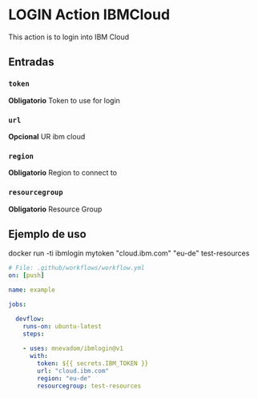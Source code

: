 # LOGIN Action IBMCloud

This action is to login into IBM Cloud

## Entradas

### `token`

**Obligatorio** Token to use for login

### `url`

**Opcional** UR ibm cloud

### `region`

**Obligatorio** Region to connect to

### `resourcegroup`

**Obligatorio** Resource Group


## Ejemplo de uso

docker run -ti ibmlogin mytoken "cloud.ibm.com" "eu-de" test-resources


```yaml
# File: .github/workflows/workflow.yml
on: [push]

name: example

jobs:

  devflow:
    runs-on: ubuntu-latest
    steps:
    
    - uses: mnevadom/ibmlogin@v1
      with:
        token: ${{ secrets.IBM_TOKEN }}
        url: "cloud.ibm.com"
        region: "eu-de"
        resourcegroup: test-resources

```
